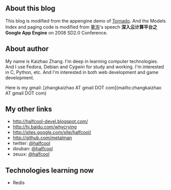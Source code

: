 About this blog
---------------

This blog is modified from the appengine demo of
[Tornado](http://github.com/facebook/tornado).
And the Models Index and paging code is modified
from [董洵](http://www.alexdong.com/)'s speech
**深入云计算平台之Google App Engine**
on 2008 SD2.0 Conference.

About author
------------

My name is Kaizhao Zhang.
I'm deep in learning computer technologies.
And I use Fedora, Debian and Cygwin for study and working.
I'm interested in C, Python, etc. And I'm interested in both
web development and game development.

Here is my gmail: [zhangkaizhao AT gmail DOT com](mailto:zhangkaizhao AT gmail DOT com)

My other links
--------------

  * http://halfcool-devel.blogspot.com/
  * http://hi.baidu.com/whycrying
  * http://sites.google.com/site/halfcool/
  * http://github.com/metalman
  * twitter: [@halfcool](http://twitter.com/halfcool)
  * douban: [@halfcool](http://www.douban.com/people/halfcool)
  * zeuux: [@halfcool](http://www.zeuux.com/friend/user/halfcool/)

Technologies learning now
-------------------------

  * Redis
